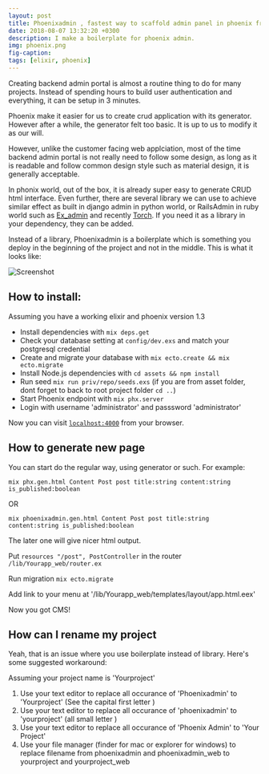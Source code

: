 ```yaml
---
layout: post
title: Phoenixadmin , fastest way to scaffold admin panel in phoenix framework.
date: 2018-08-07 13:32:20 +0300
description: I make a boilerplate for phoenix admin.
img: phoenix.png 
fig-caption: 
tags: [elixir, phoenix]
---
```


Creating backend admin portal is almost a routine thing to do for many projects. Instead of spending hours to build user authentication and everything, it can be setup in 3 minutes.

Phoenix make it easier for us to create crud application with its generator. However after a while, the generator felt too basic. It is up to us to modify it as our will. 

However, unlike the customer facing web applciation, most of the time backend admin portal is not really need to follow some design, as long as it is readable and follow common design style such as material design, it is generally acceptable.

In phonix world, out of the box, it is already super easy to generate CRUD html interface. Even further, there are several library we can use to achieve similar effect as built in django admin in python world, or RailsAdmin in ruby world such as [Ex_admin](https://github.com/smpallen99/ex_admin) and recently [Torch](https://hexdocs.pm/torch/readme.html). If you need it as a library in your dependency, they can be added.

Instead of a library, Phoenixadmin is a boilerplate which is something you deploy in the beginning of the project and not in the middle. This is what it looks like:

![Screenshot](https://s33.postimg.cc/4h4nkj89b/Screen_Shot_2018-07-04_at_2.49.57_PM.png)

## How to install:

Assuming you have a working elixir and phoenix version 1.3

  * Install dependencies with `mix deps.get`
  * Check your database setting at `config/dev.exs` and match your postgresql credential
  * Create and migrate your database with `mix ecto.create && mix ecto.migrate`
  * Install Node.js dependencies with `cd assets && npm install`
  * Run seed `mix run priv/repo/seeds.exs` (if you are from asset folder, dont forget to back to root project folder `cd ..`)
  * Start Phoenix endpoint with `mix phx.server`
  * Login with username 'administrator' and passsword 'administrator'

Now you can visit [`localhost:4000`](http://localhost:4000) from your browser.


## How to generate new page

You can start do the regular way, using generator or such. For example:

`mix phx.gen.html Content Post post title:string content:string is_published:boolean`

OR 

`mix phoenixadmin.gen.html Content Post post title:string content:string is_published:boolean`

The later one will give nicer html output.

Put `resources "/post", PostController` in the router `/lib/Yourapp_web/router.ex`

Run migration `mix ecto.migrate`

Add link to your menu at '/lib/Yourapp_web/templates/layout/app.html.eex'

Now you got CMS!


## How can I rename my project

Yeah, that is an issue where you use boilerplate instead of library. Here's some suggested workaround:

Assuming your project name is 'Yourproject' 

1. Use your text editor to replace all occurance of 'Phoenixadmin' to 'Yourproject' (See the capital first letter )
2. Use your text editor to replace all occurance of 'phoenixadmin' to 'yourproject' (all small letter )
3. Use your text editor to replace all occurance of 'Phoenix Admin' to 'Your Project'
4. Use your file manager (finder for mac or explorer for windows) to replace filename from phoenixadmin and phoenixadmin_web to yourproject and yourproject_web